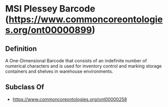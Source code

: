 # MSI Plessey Barcode (https://www.commoncoreontologies.org/ont00000899)

## Definition
A One-Dimensional Barcode that consists of an indefinite number of numerical characters and is used for inventory control and marking storage containers and shelves in warehouse environments.

## Subclass Of
- https://www.commoncoreontologies.org/ont00000258

